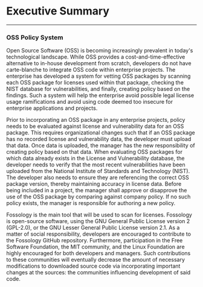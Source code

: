 #     Executive Summary 
---
###   OSS Policy System               

Open Source Software (OSS) is becoming increasingly prevalent in today's technological landscape.  While OSS provides a cost-and-time-effective alternative to in-house development from scratch, developers do not have carte-blanche to integrate OSS code within enterprise projects. The enterprise has developed a system for vetting OSS packages by scanning each OSS package for licenses used within that package, checking the NIST database for vulnerabilities, and finally, creating policy based on the findings. Such a system will help the enterprise avoid possible legal license usage ramifications and avoid using code deemed too insecure for enterprise applications and projects.

Prior to incorporating an OSS package in any enterprise projects, policy needs to be evaluated against license and vulnerability data for an OSS package.  This requires organizational changes such that if an OSS package has no recorded license and vulnerability data, the developer must upload that data.  Once data is uploaded, the manager has the new responsibility of creating policy based on that data. When evaluating OSS packages for which data already exists in the License and Vulnerability database, the developer needs to verify that the most recent vulnerabilities have been uploaded from the National Institute of Standards and Technology (NIST). The developer also needs to ensure they are referencing the correct OSS package version, thereby maintaining accuracy in license data. Before being included in a project, the manager shall approve or disapprove the use of the OSS package by comparing against company policy. If no such policy exists, the manager is responsible for authoring a new policy.

Fossology is the main tool that will be used to scan for licenses. Fossology is open-source software, using the GNU General Public License version 2 (GPL-2.0), or the GNU Lesser General Public License version 2.1.  As a matter of social responsibility, developers are encouraged to contribute to the Fossology GitHub repository.  Furthermore, participation in the Free Software Foundation, the MIT community, and the Linux Foundation are highly encouraged for both developers and managers. Such contributions to these communities will eventually decrease the amount of necessary modifications to downloaded source code via incorporating important changes at the sources: the communities influencing development of said code. 


